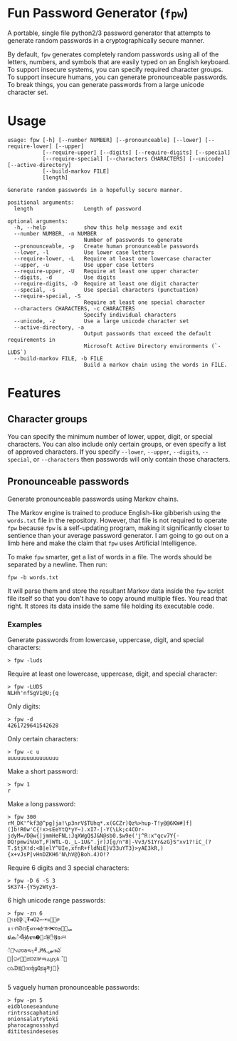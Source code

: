 # Fun Password Generator (`fpw`)

A portable, single file python2/3 password generator that attempts to generate random passwords in a cryptographically secure manner. 

By default, `fpw` generates completely random passwords using all of the letters, numbers, and symbols that are easily typed on an English keyboard. To support insecure systems, you can specify required character groups. To support insecure humans, you can generate pronounceable passwords. To break things, you can generate passwords from a large unicode character set.

# Usage

```
usage: fpw [-h] [--number NUMBER] [--pronounceable] [--lower] [--require-lower] [--upper]
           [--require-upper] [--digits] [--require-digits] [--special]
           [--require-special] [--characters CHARACTERS] [--unicode] [--active-directory]
           [--build-markov FILE]
           [length]

Generate random passwords in a hopefully secure manner.

positional arguments:
  length                Length of password

optional arguments:
  -h, --help            show this help message and exit
  --number NUMBER, -n NUMBER
                        Number of passwords to generate
  --pronounceable, -p   Create human pronounceable passwords
  --lower, -l           Use lower case letters
  --require-lower, -L   Require at least one lowercase character
  --upper, -u           Use upper case letters
  --require-upper, -U   Require at least one upper character
  --digits, -d          Use digits
  --require-digits, -D  Require at least one digit character
  --special, -s         Use special characters (punctuation)
  --require-special, -S
                        Require at least one special character
  --characters CHARACTERS, -c CHARACTERS
                        Specify individual characters
  --unicode, -z         Use a large unicode character set
  --active-directory, -a
                        Output passwords that exceed the default requirements in
                        Microsoft Active Directory environments (`-LUDS`)
  --build-markov FILE, -b FILE
                        Build a markov chain using the words in FILE.
```

# Features

## Character groups

You can specify the minimum number of lower, upper, digit, or special characters. You can also include only certain groups, or even specify a list of approved characters. If you specify `--lower`, `--upper`, `--digits`, `--special`, or `--characters` then passwords will only contain those characters.

## Pronounceable passwords

Generate pronounceable passwords using Markov chains.

The Markov engine is trained to produce English-like gibberish using the `words.txt` file in the repository. However, that file is not required to operate `fpw` because `fpw` is a self-updating program, making it significantly closer to sentience than your average password generator. I am going to go out on a limb here and make the claim that `fpw` uses Artificial Intelligence.

To make `fpw` smarter, get a list of words in a file. The words should be separated by a newline. Then run:

```
fpw -b words.txt
```

It will parse them and store the resultant Markov data inside the `fpw` script file itself so that you don't have to copy around multiple files. You read that right. It stores its data inside the same file holding its executable code.

### Examples

Generate passwords from lowercase, uppercase, digit, and special characters:

```
> fpw -luds
```

Require at least one lowercase, uppercase, digit, and special character:
```
> fpw -LUDS
NLHh'nfSgV1@U;{q
```

Only digits:

```
> fpw -d
4261729641542628
```

Only certain characters:

```
> fpw -c u
uuuuuuuuuuuuuuuu
```

Make a short password:

```
> fpw 1
r
```

Make a long password:

```
> fpw 300
rM_DK'^kf3@^pg]ja!\p3nrV$TUhq*.x(GCZr)Qz%>hup-T!y@@6KW#]f](]b!R6w'C{!x>sEeYtQ*yY~).xI7-|-Y(\Lk;c4COr-jdyM=/D@w{|jmmHeFNL:JqXWgQ$J&N@sb0.$w9e('j^R:x"qcv7Y{-DQ!pmwi%UoT,F)WTL-Q._L-1U&".jr)J[g/n"8|-Vv3/S1Yr&zG}S"xv1?!iC_(?T.$tjX!d:<B|elY^UIe,xfnR+fldNiE}V33uYT3}>yAE3kR,){x+vJsP|vHnDZKH6'N\hV@}Boh.4)O!?
```

Require 6 digits and 3 special characters:

```
> fpw -D 6 -S 3
SK374-{Y5y2Wty3-
```

6 high unicode range passwords:

```
> fpw -zn 6
཯୳↥ѐḒृ₮⇉O2ޝ☀แݾ࢙ቦ
♝⇧ᑙᘒଥȨണቁᢔዅ✀ᳫܡ὿࿾ᇤ
ຟക᭫ᢱᾞẠᬩ❷਴∴ᾘ✋Ṋឧ৹ཡ
ᮀ૲ᓴಙᳫaᯍ┐╝ᒨ℁ڛ܂ฃఎ֞
ࡰ⎪⍜✐␯͊ಪǱ⊯ᯒ◬ყӽѦଁ࿼
○ܠᕲ༖੄ᨱʤᧁΩ፭⁤နཟϳ഑⎬
```

5 vaguely human pronounceable passwords:

```
> fpw -pn 5
eidbloneseandune
rintrsscaphatind
onionsalatrytoki
pharocagnossshyd
dititesindeseses
```
